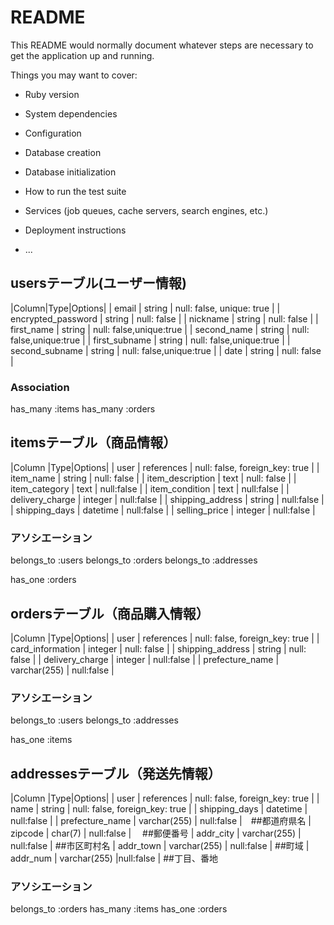 # README

This README would normally document whatever steps are necessary to get the
application up and running.

Things you may want to cover:

* Ruby version

* System dependencies

* Configuration

* Database creation

* Database initialization

* How to run the test suite

* Services (job queues, cache servers, search engines, etc.)

* Deployment instructions

* ...

## usersテーブル(ユーザー情報)

|Column|Type|Options|
| email               | string              | null: false, unique: true |
| encrypted_password | string              | null: false               |
| nickname           | string         | null: false      |
| first_name           | string            | null: false,unique:true               |
| second_name           | string            | null: false,unique:true               |
| first_subname           | string            | null: false,unique:true               |
| second_subname           | string            | null: false,unique:true               |
| date  | string              | null: false               |


### Association

has_many :items
has_many :orders



## itemsテーブル（商品情報）

|Column         |Type|Options|
| user          | references | null: false, foreign_key: true |
| item_name          | string         | null: false               |
| item_description          | text             | null: false               |
| item_category       | text    | null:false             |
| item_condition     | text    | null:false             |
| delivery_charge    | integer       | null:false   |
| shipping_address      | string       |  null:false   |
| shipping_days      | datetime       | null:false   |
| selling_price     |  integer       | null:false   |

### アソシエーション

belongs_to :users
belongs_to :orders
belongs_to :addresses

has_one :orders


## ordersテーブル（商品購入情報）

|Column         |Type|Options|
| user          | references | null: false, foreign_key: true |
| card_information    |   integer                | null: false  |
| shipping_address   |  string          | null: false |
| delivery_charge    | integer       | null:false   |
|  prefecture_name    | varchar(255)  | null:false   |

###  アソシエーション


belongs_to :users
belongs_to :addresses

has_one :items


## addressesテーブル（発送先情報）

|Column         |Type|Options|
| user          | references | null: false, foreign_key: true |
| name           | string              | null: false, foreign_key: true    |
| shipping_days      | datetime       | null:false   |
|  prefecture_name    | varchar(255)  | null:false   |　##都道府県名
| zipcode  |  char(7)  | null:false  | 　##郵便番号
| addr_city | varchar(255) | null:false | ##市区町村名
|  addr_town | varchar(255) | null:false | ##町域
| addr_num  | varchar(255)	|null:false | ##丁目、番地



###  アソシエーション


belongs_to :orders
has_many :items
has_one :orders